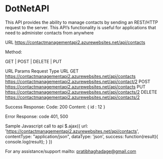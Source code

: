 # DotNetAPI
This API provides the ability to manage contacts by sending an REST/HTTP request to the server. 
This API’s functionality is useful for applications that need to administer contacts from anywhere

 URL
https://contactmanagementapi2.azurewebsites.net/api/contacts

Method:
<The request type>

GET | POST | DELETE | PUT

URL Params
Request Type	URL
GET         	https://contactmanagementapi2.azurewebsites.net/api/contacts
              https://contactmanagementapi2.azurewebsites.net/api/contact/2
POST	        https://contactmanagementapi2.azurewebsites.net/api/contacts
PUT         	https://contactmanagementapi2.azurewebsites.net/api/contacts/2
DELETE	      https://contactmanagementapi2.azurewebsites.net/api/contacts/2


Success Response:
Code: 200
Content: { id : 12 }

Error Response:
code 401, 500

Sample Javascript call to api
$.ajax({
        url: 'https://contactmanagementapi2.azurewebsites.net/api/contacts',
        contentType: "application/json",
        dataType: 'json',
        success: function(result){
            console.log(result);
        }
    })

 
For any assistance/support mailto: pratibhaghadage@gmail.com
